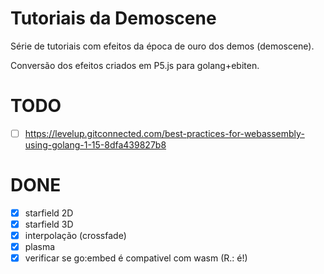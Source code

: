 # Tutoriais da Demoscene

Série de tutoriais com efeitos da época de ouro dos demos (demoscene).

Conversão dos efeitos criados em P5.js para golang+ebiten.

# TODO
- [ ] https://levelup.gitconnected.com/best-practices-for-webassembly-using-golang-1-15-8dfa439827b8

# DONE
- [x] starfield 2D
- [x] starfield 3D
- [x] interpolação (crossfade)
- [x] plasma
- [x] verificar se go:embed é compativel com wasm (R.: é!)
